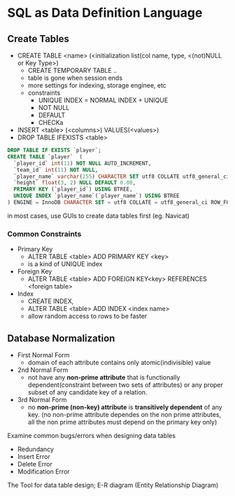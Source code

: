 # SQL as Data Definition Language

## Create Tables

* CREATE TABLE &lt;name&gt; \(&lt;initialization list\(col name, type, &lt;\(not\)NULL or Key Type&gt;\)
  * CREATE TEMPORARY TABLE ..
  * table is gone when session ends
  * more settings for indexing, storage enginee, etc
  * constraints
    * UNIQUE INDEX = NORMAL INDEX + UNIQUE
    * NOT NULL
    * DEFAULT
    * CHECKa
* INSERT &lt;table&gt; \(&lt;columns&gt;\) VALUES\(&lt;values&gt;\)
* DROP TABLE IFEXISTS &lt;table&gt;

```SQL
DROP TABLE IF EXISTS `player`;
CREATE TABLE `player`  (
  `player_id` int(11) NOT NULL AUTO_INCREMENT,
  `team_id` int(11) NOT NULL,
  `player_name` varchar(255) CHARACTER SET utf8 COLLATE utf8_general_ci NOT NULL,
  `height` float(3, 2) NULL DEFAULT 0.00,
  PRIMARY KEY (`player_id`) USING BTREE,
  UNIQUE INDEX `player_name`(`player_name`) USING BTREE
) ENGINE = InnoDB CHARACTER SET = utf8 COLLATE = utf8_general_ci ROW_FORMAT = Dynamic;
```

in most cases, use GUIs to create data tables first \(eg. Navicat\)

### Common Constraints

* Primary Key
  * ALTER TABLE &lt;table&gt; ADD PRIMARY KEY &lt;key&gt;
  * is a kind of UNIQUE index
* Foreign Key
  * ALTER TABLE &lt;table&gt; ADD FOREIGN KEY&lt;key&gt; REFERENCES &lt;foreign table&gt;
* Index
  * CREATE INDEX,
  * ALTER TABLE &lt;table&gt; ADD INDEX &lt;index name&gt;
  * allow random access to rows to be faster

## Database Normalization

* First Normal Form
  * domain of each attribute contains only atomic\(indivisible\) value
* 2nd Normal Form
  * not have any **non-prime attribute** that is functionally dependent\(constraint between two sets of attributes\) or any proper subset of any candidate key of a relation.
* 3rd Normal Form
  * no **non-prime \(non-key\) attribute** is **transitively dependent** of any key. \(no non-prime attribute dependes on the non prime attributes, all the non prime attributes must depend on the primary key only\)

Examine common bugs/errors when designing data tables

* Redundancy
* Insert Error
* Delete Error
* Modification Error

The Tool for data table design; E-R diagram \(Entity Relationship Diagram\)